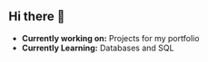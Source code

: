 ## Hi there 👋

- **Currently working on:** Projects for my portfolio
- **Currently Learning:** Databases and SQL
